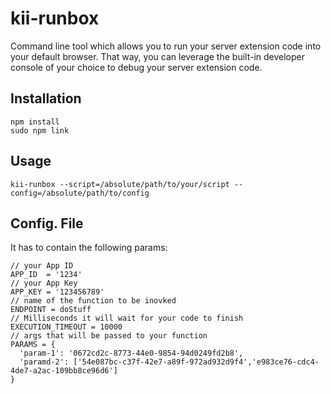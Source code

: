 # kii-runbox

Command line tool which allows you to run your server extension code into your default browser.
That way, you can leverage the built-in developer console of your choice to debug your server extension code.

## Installation

    npm install
    sudo npm link

## Usage

    kii-runbox --script=/absolute/path/to/your/script --config=/absolute/path/to/config

## Config. File

It has to contain the following params:
    
    // your App ID
    APP_ID  = '1234'
    // your App Key
    APP_KEY = '123456789'
	// name of the function to be inovked
    ENDPOINT = doStuff
    // Milliseconds it will wait for your code to finish
    EXECUTION_TIMEOUT = 10000
    // args that will be passed to your function
    PARAMS = {
      'param-1': '0672cd2c-8773-44e0-9854-94d0249fd2b8',
      'paramd-2': ['54e087bc-c37f-42e7-a89f-972ad932d9f4','e983ce76-cdc4-4de7-a2ac-109bb8ce96d6']
    }
